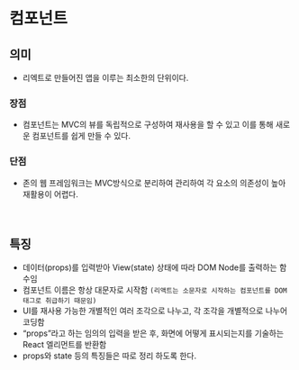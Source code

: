 # 컴포넌트
## 의미
- 리엑트로 만들어진 앱을 이루는 최소한의 단위이다. <br>
### 장점
 - 컴포넌트는 MVC의 뷰를 독립적으로 구성하여 재사용을 할 수 있고 이를 통해 새로운 컴포넌트를 쉽게 만들 수 있다. <br>
### 단점
 - 존의 웹 프레임워크는 MVC방식으로 분리하여 관리하여 각 요소의 의존성이 높아 재활용이 어렵다. <br> <br> <br>
## 특징
 - 데이터(props)를 입력받아 View(state) 상태에 따라 DOM Node를 출력하는 함수임
 - 컴포넌트 이름은 항상 대문자로 시작함 `(리액트는 소문자로 시작하는 컴포넌트를 DOM 태그로 취급하기 때문임)`
 - UI를 재사용 가능한 개별적인 여러 조각으로 나누고, 각 조각을 개별적으로 나누어 코딩함
 - “props”라고 하는 임의의 입력을 받은 후, 화면에 어떻게 표시되는지를 기술하는 React 엘리먼트를 반환함
 - props와 state 등의 특징들은 따로 정리 하도록 한다.
